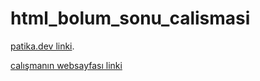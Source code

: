 # html_bolum_sonu_calismasi
[patika.dev linki](https://app.patika.dev/).


[ calışmanın websayfası linki](https://tunakrdnz.github.io/html_bolum_sonu_calismasi/)
